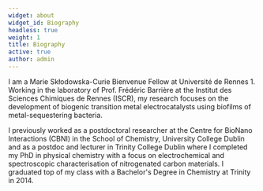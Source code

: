 ```yaml
---
widget: about
widget_id: Biography
headless: true
weight: 1
title: Biography
active: true
author: admin
---
```

I am a Marie Skłodowska-Curie Bienvenue Fellow at Université de Rennes 1. Working in the laboratory of Prof. Frédéric Barrière at the Institut des Sciences Chimiques de Rennes (ISCR), my research focuses on the development of biogenic transition metal electrocatalysts using biofilms of metal-sequestering bacteria.

I previously worked as a postdoctoral researcher at the Centre for BioNano Interactions (CBNI) in the School of Chemistry, University College Dublin and as a postdoc and lecturer in Trinity College Dublin where I completed my PhD in physical chemistry with a focus on electrochemical and spectroscopic characterisation of nitrogenated carbon materials. I graduated top of my class with a Bachelor's Degree in Chemistry at Trinity in 2014.